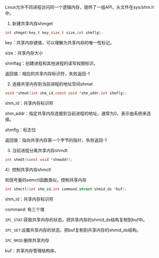 Linux允许不同进程访问同一个逻辑内存，提供了一组API，头文件在sys/shm.h中。
1. 新建共享内存shmget


```c
int shmget(key_t key,size_t size,int shmflg);
```


key：共享内存键值，可以理解为共享内存的唯一性标记。

size：共享内存大小

shmflag：创建进程和其他进程的读写权限标识。

返回值：相应的共享内存标识符，失败返回-1

2. 连接共享内存到当前进程的地址空间shmat


```c
void *shmat(int shm_id,const void *shm_addr,int shmflg);
```


shm_id：共享内存标识符

shm_addr：指定共享内存连接到当前进程的地址，通常为0，表示由系统来选择。

shmflg：标志位

返回值：指向共享内存第一个字节的指针，失败返回-1

3. 当前进程分离共享内存shmdt


```c
int shmdt(const void *shmaddr);
```


4）控制共享内存shmctl

和信号量的semctl函数类似，控制共享内存


```c
int shmctl(int shm_id,int command,struct shmid_ds *buf);
```


shm_id：共享内存标识符

command: 有三个值

`IPC_STAT`:获取共享内存的状态，把共享内存的shmid_ds结构复制到buf中。

`IPC_SET`:设置共享内存的状态，把buf复制到共享内存的shmid_ds结构。

`IPC_RMID`:删除共享内存

buf：共享内存管理结构体。